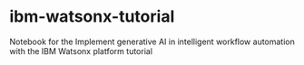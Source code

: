 # ibm-watsonx-tutorial
Notebook for the Implement generative AI in intelligent workflow automation with the IBM Watsonx platform tutorial
